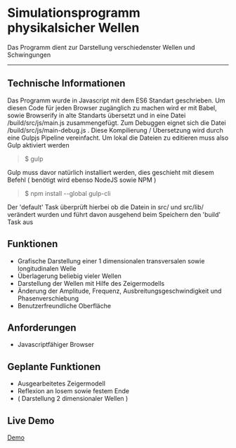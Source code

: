 # Simulationsprogramm physikalsicher Wellen
Das Programm dient zur Darstellung verschiedenster Wellen und Schwingungen

---

## Technische Informationen
Das Programm wurde in Javascript mit dem ES6 Standart geschrieben. Um diesen Code für jeden Browser zugänglich zu machen wird er mit Babel, sowie Browserify in alte
Standarts übersetzt und in eine Datei /build/src/js/main.js zusammengefügt. Zum Debuggen eignet sich die Datei /build/src/js/main-debug.js .
Diese Kompilierung / Übersetzung wird durch eine Gulpjs Pipeline vereinfacht. Um lokal die Dateien zu editieren muss also Gulp aktiviert werden

> $ gulp

Gulp muss davor natürlich installiert werden, dies geschieht mit diesem Befehl ( benötigt wird ebenso NodeJS sowie NPM )

> $ npm install --global gulp-cli

Der 'default' Task überprüft hierbei ob die Datein in src/ und src/lib/ verändert wurden und führt davon ausgehend beim Speichern den 'build' Task aus

## Funktionen
- Grafische Darstellung einer 1 dimensionalen transversalen sowie longitudinalen Welle
- Überlagerung beliebig vieler Wellen
- Darstellung der Wellen mit Hilfe des Zeigermodells 
- Änderung der Amplitude, Frequenz, Ausbreitungsgeschwindigkeit und Phasenverschiebung
- Benutzerfreundliche Oberfläche
## Anforderungen
- Javascriptfähiger Browser
## Geplante Funktionen
- Ausgearbeitetes Zeigermodell
- Reflexion an losem sowie festem Ende
- ( Darstellung 2 dimensionaler Wellen )
## Live Demo
[Demo](https://alx0.lima-city.de/)
